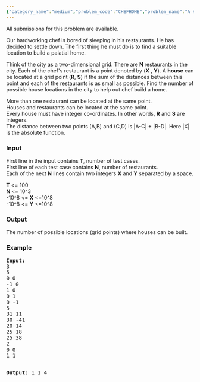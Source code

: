 ```yaml
---
{"category_name":"medium","problem_code":"CHEFHOME","problem_name":"A Home for Chef","languages_supported":{"0":"ADA","1":"ASM","2":"BASH","3":"BF","4":"C","5":"C99 strict","6":"CAML","7":"CLOJ","8":"CLPS","9":"CPP 4.3.2","10":"CPP 4.9.2","11":"CPP14","12":"CS2","13":"D","14":"ERL","15":"FORT","16":"FS","17":"GO","18":"HASK","19":"ICK","20":"ICON","21":"JAVA","22":"JS","23":"LISP clisp","24":"LISP sbcl","25":"LUA","26":"NEM","27":"NICE","28":"NODEJS","29":"PAS fpc","30":"PAS gpc","31":"PERL","32":"PERL6","33":"PHP","34":"PIKE","35":"PRLG","36":"PYTH","37":"PYTH 3.4","38":"RUBY","39":"SCALA","40":"SCM guile","41":"SCM qobi","42":"ST","43":"TCL","44":"TEXT","45":"WSPC"},"max_timelimit":2,"source_sizelimit":50000,"problem_author":"rosyish","problem_tester":"subra","date_added":"9-04-2012","tags":{"0":"may12","1":"medium","2":"rosyish"},"editorial_url":"http://discuss.codechef.com/problems/CHEFHOME","time":{"view_start_date":1336723732,"submit_start_date":1336723732,"visible_start_date":1336728600,"end_date":1735669800},"layout":"problem"}
---
```

<span class="solution-visible-txt">All submissions for this problem are available.</span><p>
Our hardworking chef is bored of sleeping in his restaurants. He has decided to settle down. The first thing he must do is to find a suitable location to build a palatial home.
</p>
<p>
Think of the city as a two-dimensional grid. There are <b> N </b> restaurants in the city. Each of the chef's restaurant is a point denoted by (<b>X</b> , <b>Y</b>). A <b>house</b> can be located at a grid point (<b>R</b>, <b>S</b>)  if the sum of the distances between this point and each of the restaurants is as small as possible. Find the number of possible house locations in the city to help out chef build a home.
</p>
<p>
More than one restaurant can be located at the same point. <br />
Houses and restaurants can be located at the same point. <br />
Every house must have integer co-ordinates. In other words, <b>R</b> and <b>S</b> are integers. <br />
The distance between two points (A,B) and (C,D)  is |A-C| + |B-D|. Here |X| is the absolute function. 
</p>
<h3>Input</h3>
<p>
First line in the input contains <b>T</b>, number of test cases. <br />
First line of each test case contains <b>N</b>, number of restaurants.<br />
Each of the next <b>N</b> lines contain two integers <b>X</b> and <b>Y</b> separated by a space.
</p>
<p>
<b>T</b> &lt;= 100 <br />
<b> N </b> &lt;= 10^3 <br />
-10^8 &lt;= <b>X</b> &lt;=10^8 <br />
-10^8 &lt;= <b>Y</b> &lt;=10^8 
</p>
<h3>Output</h3>
<p>
The number of possible locations (grid points) where houses can be built.</p>
<h3>Example</h3>
<pre>
<b>Input:</b>
3
5
0 0
-1 0
1 0
0 1
0 -1
5
31 11
30 -41
20 14
25 18
25 38
2
0 0
1 1

<b>Output:</b>
1
1
4
</pre>